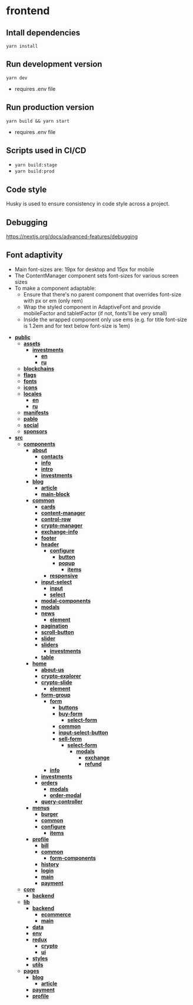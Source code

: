 # frontend

## Intall dependencies

`yarn install`

## Run development version

`yarn dev`

- requires .env file

## Run production version

`yarn build && yarn start`

- requires .env file

## Scripts used in CI/CD

- `yarn build:stage`
- `yarn build:prod`

## Code style

Husky is used to ensure consistency in code style across a project.

## Debugging

https://nextjs.org/docs/advanced-features/debugging

## Font adaptivity

* Main font-sizes are: 19px for desktop and 15px for mobile
* The ContentManager component sets font-sizes for various screen sizes
* To make a component adaptable:
  * Ensure that there's no parent component that overrides font-size with px or em (only rem)
  * Wrap the styled component in AdaptiveFont and provide mobileFactor and tabletFactor (if not, fonts'll be very small)
  * Inside the wrapped component only use ems (e.g. for title font-size is 1.2em and for text below font-size is 1em)


<!-- tree generated by markdown-notes-tree starts here -->

- [**public**](public)
    - [**assets**](public/assets)
        - [**investments**](public/assets/investments)
            - [**en**](public/assets/investments/en)
            - [**ru**](public/assets/investments/ru)
    - [**blockchains**](public/blockchains)
    - [**flags**](public/flags)
    - [**fonts**](public/fonts)
    - [**icons**](public/icons)
    - [**locales**](public/locales)
        - [**en**](public/locales/en)
        - [**ru**](public/locales/ru)
    - [**manifests**](public/manifests)
    - [**pablo**](public/pablo)
    - [**social**](public/social)
    - [**sponsors**](public/sponsors)
- [**src**](src)
    - [**components**](src/components)
        - [**about**](src/components/about)
            - [**contacts**](src/components/about/contacts)
            - [**info**](src/components/about/info)
            - [**intro**](src/components/about/intro)
            - [**investments**](src/components/about/investments)
        - [**blog**](src/components/blog)
            - [**article**](src/components/blog/article)
            - [**main-block**](src/components/blog/main-block)
        - [**common**](src/components/common)
            - [**cards**](src/components/common/cards)
            - [**content-manager**](src/components/common/content-manager)
            - [**control-row**](src/components/common/control-row)
            - [**crypto-manager**](src/components/common/crypto-manager)
            - [**exchange-info**](src/components/common/exchange-info)
            - [**footer**](src/components/common/footer)
            - [**header**](src/components/common/header)
                - [**configure**](src/components/common/header/configure)
                    - [**button**](src/components/common/header/configure/button)
                    - [**popup**](src/components/common/header/configure/popup)
                        - [**items**](src/components/common/header/configure/popup/items)
                - [**responsive**](src/components/common/header/responsive)
            - [**input-select**](src/components/common/input-select)
                - [**input**](src/components/common/input-select/input)
                - [**select**](src/components/common/input-select/select)
            - [**modal-components**](src/components/common/modal-components)
            - [**modals**](src/components/common/modals)
            - [**news**](src/components/common/news)
                - [**element**](src/components/common/news/element)
            - [**pagination**](src/components/common/pagination)
            - [**scroll-button**](src/components/common/scroll-button)
            - [**slider**](src/components/common/slider)
            - [**sliders**](src/components/common/sliders)
                - [**investments**](src/components/common/sliders/investments)
            - [**table**](src/components/common/table)
        - [**home**](src/components/home)
            - [**about-us**](src/components/home/about-us)
            - [**crypto-explorer**](src/components/home/crypto-explorer)
            - [**crypto-slide**](src/components/home/crypto-slide)
                - [**element**](src/components/home/crypto-slide/element)
            - [**form-group**](src/components/home/form-group)
                - [**form**](src/components/home/form-group/form)
                    - [**buttons**](src/components/home/form-group/form/buttons)
                    - [**buy-form**](src/components/home/form-group/form/buy-form)
                        - [**select-form**](src/components/home/form-group/form/buy-form/select-form)
                    - [**common**](src/components/home/form-group/form/common)
                    - [**input-select-button**](src/components/home/form-group/form/input-select-button)
                    - [**sell-form**](src/components/home/form-group/form/sell-form)
                        - [**select-form**](src/components/home/form-group/form/sell-form/select-form)
                            - [**modals**](src/components/home/form-group/form/sell-form/select-form/modals)
                                - [**exchange**](src/components/home/form-group/form/sell-form/select-form/modals/exchange)
                                - [**refund**](src/components/home/form-group/form/sell-form/select-form/modals/refund)
                - [**info**](src/components/home/form-group/info)
            - [**investments**](src/components/home/investments)
            - [**orders**](src/components/home/orders)
                - [**modals**](src/components/home/orders/modals)
                - [**order-modal**](src/components/home/orders/order-modal)
            - [**query-controller**](src/components/home/query-controller)
        - [**menus**](src/components/menus)
            - [**burger**](src/components/menus/burger)
            - [**common**](src/components/menus/common)
            - [**configure**](src/components/menus/configure)
                - [**items**](src/components/menus/configure/items)
        - [**profile**](src/components/profile)
            - [**bill**](src/components/profile/bill)
            - [**common**](src/components/profile/common)
                - [**form-components**](src/components/profile/common/form-components)
            - [**history**](src/components/profile/history)
            - [**login**](src/components/profile/login)
            - [**main**](src/components/profile/main)
            - [**payment**](src/components/profile/payment)
    - [**core**](src/core)
        - [**backend**](src/core/backend)
    - [**lib**](src/lib)
        - [**backend**](src/lib/backend)
            - [**ecommerce**](src/lib/backend/ecommerce)
            - [**main**](src/lib/backend/main)
        - [**data**](src/lib/data)
        - [**env**](src/lib/env)
        - [**redux**](src/lib/redux)
            - [**crypto**](src/lib/redux/crypto)
            - [**ui**](src/lib/redux/ui)
        - [**styles**](src/lib/styles)
        - [**utils**](src/lib/utils)
    - [**pages**](src/pages)
        - [**blog**](src/pages/blog)
            - [**article**](src/pages/blog/article)
        - [**payment**](src/pages/payment)
        - [**profile**](src/pages/profile)

<!-- tree generated by markdown-notes-tree ends here -->
